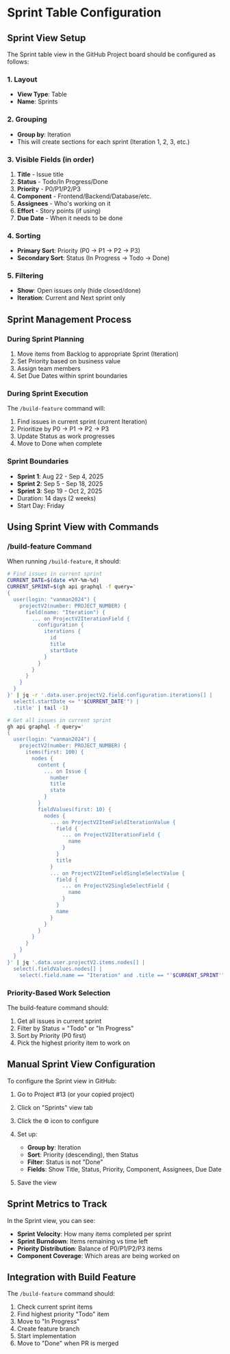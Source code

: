 # Sprint Table Configuration

## Sprint View Setup

The Sprint table view in the GitHub Project board should be configured as follows:

### 1. Layout
- **View Type**: Table
- **Name**: Sprints

### 2. Grouping
- **Group by**: Iteration
- This will create sections for each sprint (Iteration 1, 2, 3, etc.)

### 3. Visible Fields (in order)
1. **Title** - Issue title
2. **Status** - Todo/In Progress/Done
3. **Priority** - P0/P1/P2/P3
4. **Component** - Frontend/Backend/Database/etc.
5. **Assignees** - Who's working on it
6. **Effort** - Story points (if using)
7. **Due Date** - When it needs to be done

### 4. Sorting
- **Primary Sort**: Priority (P0 → P1 → P2 → P3)
- **Secondary Sort**: Status (In Progress → Todo → Done)

### 5. Filtering
- **Show**: Open issues only (hide closed/done)
- **Iteration**: Current and Next sprint only

## Sprint Management Process

### During Sprint Planning
1. Move items from Backlog to appropriate Sprint (Iteration)
2. Set Priority based on business value
3. Assign team members
4. Set Due Dates within sprint boundaries

### During Sprint Execution
The `/build-feature` command will:
1. Find issues in current sprint (current Iteration)
2. Prioritize by P0 → P1 → P2 → P3
3. Update Status as work progresses
4. Move to Done when complete

### Sprint Boundaries
- **Sprint 1**: Aug 22 - Sep 4, 2025
- **Sprint 2**: Sep 5 - Sep 18, 2025  
- **Sprint 3**: Sep 19 - Oct 2, 2025
- Duration: 14 days (2 weeks)
- Start Day: Friday

## Using Sprint View with Commands

### /build-feature Command
When running `/build-feature`, it should:
```bash
# Find issues in current sprint
CURRENT_DATE=$(date +%Y-%m-%d)
CURRENT_SPRINT=$(gh api graphql -f query='
{
  user(login: "vanman2024") {
    projectV2(number: PROJECT_NUMBER) {
      field(name: "Iteration") {
        ... on ProjectV2IterationField {
          configuration {
            iterations {
              id
              title
              startDate
            }
          }
        }
      }
    }
  }
}' | jq -r '.data.user.projectV2.field.configuration.iterations[] | 
  select(.startDate <= "'$CURRENT_DATE'") | 
  .title' | tail -1)

# Get all issues in current sprint
gh api graphql -f query='
{
  user(login: "vanman2024") {
    projectV2(number: PROJECT_NUMBER) {
      items(first: 100) {
        nodes {
          content {
            ... on Issue {
              number
              title
              state
            }
          }
          fieldValues(first: 10) {
            nodes {
              ... on ProjectV2ItemFieldIterationValue {
                field {
                  ... on ProjectV2IterationField {
                    name
                  }
                }
                title
              }
              ... on ProjectV2ItemFieldSingleSelectValue {
                field {
                  ... on ProjectV2SingleSelectField {
                    name
                  }
                }
                name
              }
            }
          }
        }
      }
    }
  }
}' | jq '.data.user.projectV2.items.nodes[] | 
  select(.fieldValues.nodes[] | 
    select(.field.name == "Iteration" and .title == "'$CURRENT_SPRINT'"))'
```

### Priority-Based Work Selection
The build-feature command should:
1. Get all issues in current sprint
2. Filter by Status = "Todo" or "In Progress"
3. Sort by Priority (P0 first)
4. Pick the highest priority item to work on

## Manual Sprint View Configuration

To configure the Sprint view in GitHub:

1. Go to Project #13 (or your copied project)
2. Click on "Sprints" view tab
3. Click the ⚙️ icon to configure
4. Set up:
   - **Group by**: Iteration
   - **Sort**: Priority (descending), then Status
   - **Filter**: Status is not "Done"
   - **Fields**: Show Title, Status, Priority, Component, Assignees, Due Date

5. Save the view

## Sprint Metrics to Track

In the Sprint view, you can see:
- **Sprint Velocity**: How many items completed per sprint
- **Sprint Burndown**: Items remaining vs time left
- **Priority Distribution**: Balance of P0/P1/P2/P3 items
- **Component Coverage**: Which areas are being worked on

## Integration with Build Feature

The `/build-feature` command should:
1. Check current sprint items
2. Find highest priority "Todo" item
3. Move to "In Progress"
4. Create feature branch
5. Start implementation
6. Move to "Done" when PR is merged